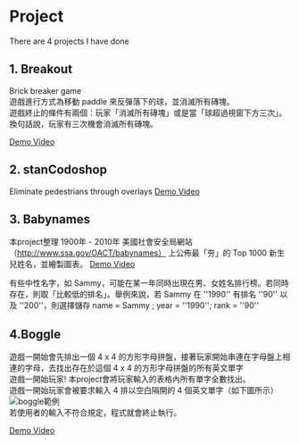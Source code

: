 # Project
There are 4 projects I have done
## 1. Breakout
Brick breaker game  
遊戲進行方式為移動 paddle 來反彈落下的球，並消滅所有磚塊。   
遊戲終止的條件有兩個：玩家「消滅所有磚塊」或是當「球超過視窗下方三次」。換句話說，玩家有三次機會消滅所有磚塊。

[Demo Video](https://drive.google.com/file/d/1VysDsYVIWMNtJmcjQdXYrb7ME31_Qmhd/view?usp=sharing)
## 2. stanCodoshop
Eliminate pedestrians through overlays [Demo Video](https://drive.google.com/file/d/19gIZur6RmJdBXq66bFLkqoCVc2BUOf0p/view?usp=sharing)
## 3. Babynames
   
本project整理 1900年 - 2010年 美國社會安全局網站（http://www.ssa.gov/OACT/babynames） 上公佈最「夯」的 Top 1000 新生兒姓名，並繪製圖表。
[Demo Video](https://drive.google.com/file/d/17niXW04kNxJsGRH8BWrFMTrsHkl6Ka-V/view?usp=sharing)  

有些中性名字，如 Sammy，可能在某一年同時出現在男、女姓名排行榜。若同時存在，則取「比較低的排名」。舉例來說，若 Sammy 在 ''1990'' 有排名 ''90'' 以及 ''200''，則選擇儲存 name = Sammy ; year = ''1990''; rank = ''90''
## 4.Boggle
遊戲一開始會先排出一個 4 x 4 的方形字母拼盤，接著玩家開始串連在字母盤上相連的字母，去找出存在於這個 4 x 4 的方形字母拼盤的所有英文單字    
遊戲一開始玩家!
本project會將玩家輸入的表格內所有單字全數找出。    
遊戲一開始玩家會被要求輸入 4 排以空白隔開的 4 個英文單字（如下圖所示）
![boggle範例](https://user-images.githubusercontent.com/83272077/156507626-60686e7e-06ab-4bba-b40b-5bd71aaef100.jpg)    
若使用者的輸入不符合規定，程式就會終止執行。   

[Demo Video](https://drive.google.com/file/d/19W7njdw6SzjjoE5poPNNcxMa6jJ5kokB/view?usp=sharing)
